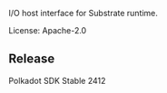 I/O host interface for Substrate runtime.

License: Apache-2.0


## Release

Polkadot SDK Stable 2412
